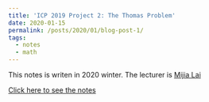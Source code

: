 ```yaml
---
title: 'ICP 2019 Project 2: The Thomas Problem'
date: 2020-01-15
permalink: /posts/2020/01/blog-post-1/
tags:
  - notes
  - math
---
```


This notes is writen in 2020 winter. The lecturer is [Mijia Lai](http://www.math.sjtu.edu.cn/faculty/mlai/)

[Click here to see the notes](../files/SmoothManifolds.pdf)
